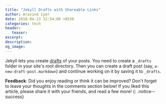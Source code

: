 ```yaml
---
title: "Jekyll Drafts with Shareable Links"
author: Aravind Iyer
date: 2018-04-13 12:54:00 +0530
categories: tech
header:
   teaser:
excerpt:
description:
og_image:
---
```

Jekyll lets you create [drafts](https://jekyllrb.com/docs/drafts/) of your posts. You need to create a `_drafts` folder in your site's root directory. Then you can create a draft post (say, `a-new-draft-post.markdown`) and continue working on it by saving it to `_drafts`.

**Feedback**: Did you enjoy reading or think it can be improved? Don't forget to leave your thoughts in the comments section below! If you liked this article, please share it with your friends, and read a few more! 
{: .notice--success}
